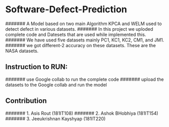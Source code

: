 # Software-Defect-Prediction
####### A Model based on two main Algorithm KPCA and WELM used to detect defect in various datasets. 
####### In this project we uploded complete code and Datesets that are used while implemented this.
####### We have used five datasets mainly PC1, KC1, KC2, CM1, and JM1.
####### we got different-2 accuracy on these datasets. These are the NASA datasets.
## Instruction to RUN:
####### use Google collab to run the complete code
####### upload the datasets to the Google collab and run the model
## Contribution 
####### 1. Asis Rout (181IT108)
####### 2. Ashok BHobhiya (181IT154)
####### 3. Jeeukrishnan Kayshyap (181IT220)

